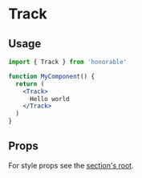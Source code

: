 # Track

## Usage

```jsx
import { Track } from 'honorable'

function MyComponent() {
  return (
    <Track>
      Hello world
    </Track>
  )
}
```

## Props

For style props see the [section's root](/components/html-tags).
